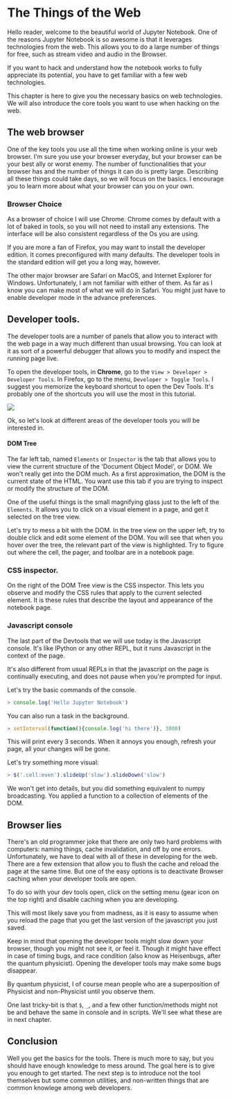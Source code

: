 # The Things of the Web

Hello reader, welcome to the beautiful world of Jupyter Notebook.
One of the reasons Jupyter Notebook is so awesome is that it leverages technologies from the web. This allows you to do a large number of things for free, such as stream video and audio in the Browser.

If you want to hack and understand how the notebook works to fully appreciate its potential, you have to get familiar with a few web technologies.

This chapter is here to give you the necessary basics on web technologies. We will also introduce the core tools you want to use when hacking on the web.


## The web browser

One of the key tools you use all the time when working online is your web browser. I'm sure you use your browser everyday, but your browser can be your best ally or worst enemy. The number of functionalities that your browser has and the number of things it can do is pretty large. Describing all these things could take days, so we will focus on the basics. I encourage you to learn more about what your browser can you on your own.


### Browser Choice

As a browser of choice I will use Chrome. Chrome comes by default with a lot of baked in tools, so you will not need to install any extensions. The interface will be also consistent regardless of the Os you are using.

If you are more a fan of Firefox, you may want to install the developer edition. It comes preconfigured with many defaults. The developer tools in the standard edition will get you a long way, however.

The other major browser are Safari on MacOS, and Internet Explorer for Windows. Unfortunately, I am not familiar with either of them. As far as I know you can make most of what we will do in Safari. You might just have to enable developer mode in the advance preferences.

## Developer tools.

The developer tools are a number of panels that allow you to interact with the web page in a way much different than usual browsing. You can look at it as sort of a powerful debugger that allows you to modify and inspect the running page live.

To open the developer tools, in **Chrome**, go to the `View > Developer > Developer Tools`. In Firefox, go to the menu, `Developer > Toggle Tools`. I suggest you memorize the keyboard shortcut to open the Dev Tools. It's probably one of the shortcuts you will use the most in this tutorial.

![](devtools.png)


Ok, so let's look at different areas of the developer tools you will be interested in.

#### DOM Tree

The far left tab, named `Elements` or `Inspector` is the tab that allows you to view the current structure of the 'Document Object Model', or DOM. We won't really get into the DOM much. As a first approximation, the DOM is the current state of the HTML. You want use this tab if you are trying to inspect or modify the structure of the DOM.

One of the useful things is the small magnifying glass just to the left of the `Elements`. It allows you to click on a visual element in a page, and get it selected on the tree view.

Let's try to mess a bit with the DOM. In the tree view on the upper left, try to double click and edit some element of the DOM. You will see that when you hover over the tree, the relevant part of the view is highlighted. Try to figure out where the cell, the pager, and toolbar are in a notebook page.

### CSS inspector.

On the right of the DOM Tree view is the CSS inspector. This lets you observe and modify the CSS rules that apply to the current selected element. It is these rules that describe the layout and appearance of the notebook page.

### Javascript console

The last part of the Devtools that we will use today is the Javascript console. It's like IPython or any other REPL, but it runs Javascript in the context of the page.

It's also different from usual REPLs in that the javascript on the page is continually executing, and does not pause when you're prompted for input.

Let's try the basic commands of the console.

```javascript
> console.log('Hello Jupyter Notebook')
```

You can also run a task in the background.

```javascript
> setInterval(function(){console.log('hi there')}, 3000)
```

This will print every 3 seconds. When it annoys you enough, refresh your page, all your changes will be gone.

Let's try something more visual:

```javascript
> $('.cell:even').slideUp('slow').slideDown('slow')
```

We won't get into details, but you did something equivalent to numpy broadcasting. You applied a function to a collection of elements of the DOM.


## Browser lies

There's an old programmer joke that there are only two hard problems with computers: naming things, cache invalidation, and off by one errors. Unfortunately, we have to deal with all of these in developing for the web. There are a few extension that allow you to flush the cache and reload the page at the same time. But one of the easy options is to deactivate Browser caching when your developer tools are open.

To do so with your dev tools open, click on the setting menu (gear icon on the top right) and disable caching when you are developing.

This will most likely save you from madness, as it is easy to assume when you reload the page that you get the last version of the javascript you just saved.

Keep in mind that opening the developer tools might slow down your browser, though you might not see it, or feel it. Though it might have effect in case of timing bugs, and race condition (also know as Heisenbugs, after the quantum physicist). Opening the developer tools may make some bugs disappear.

By quantum physicist, I of course mean people who are a superposition of Physicist and non-Physicist until you observe them.

One last tricky-bit is that `$`, `_`, and a few other function/methods might not be and behave the same in console and in scripts. We'll see what these are in next chapter.


## Conclusion

Well you get the basics for the tools. There is much more to say, but you should have enough knowledge to mess around. The goal here is to give you enough to get started. The next step is to introduce not the tool themselves but some common utilities, and non-written things that are common knowlege among web developers.
